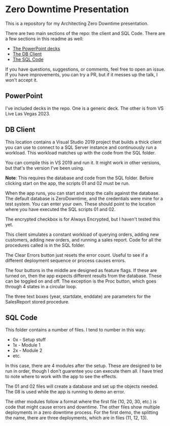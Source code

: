 # Zero Downtime Presentation

This is a repository for my Architecting Zero Downtime presentation.

There are two main sections of the repo: the client and SQL Code. There are a few sections in this readme as well:
- <a href="#pptx">The PowerPoint decks</a>
- <a href="#client">The DB Client</a>
- <a href="#sql">The SQL Code</a>

If you have questions, suggestions, or comments, feel free to open an issue. If you have improvements, you can try a PR, but if it messes up the talk, I won't accept it.

## <a name="pptx">PowerPoint</a>
I've included decks in the repo. One is a generic deck. The other is from VS Live Las Vegas 2023.

## <a name="client">DB Client</a>
This location contains a Visual Studio 2019 project that builds a thick client you can use to connect to a SQL Server instance and continuously run a workload. This workload matches up with the code from the SQL folder.

You can compile this in VS 2019 and run it. It might work in other versions, but that's the version I've been using.

**Note**: This requires the database and code from the SQL folder. Before clicking start on the app, the scripts 01 and 02 must be run.

When the app runs, you can start and stop the calls against the database. The default database is ZeroDowntime, and the credentials were mine for a test system. You can enter your own. These should point to the location where you have executed the SQL scripts 01 and 02.

The encrypted checkbox is for Always Encrypted, but I haven't tested this yet.

This client simulates a constant workload of querying orders, adding new customers, adding new orders, and running a sales report. Code for all the procedures called is in the SQL folder.

The Clear Errors button just resets the error count. Useful to see if a different deployment sequence or process causes errors.

The four buttons in the middle are designed as feature flags. If these are turned on, then the app expects different results from the database. These can be toggled on and off. The exception is the Proc button, which goes through 4 states in a circular loop.

The three text boxes (year, startdate, enddate) are parameters for the SalesReport stored procedure.

## <a name="sql">SQL Code</a>
This folder contains a number of files. I tend to number in this way:
- 0x - Setup stuff
- 1x - Module 1
- 2x - Module 2
- etc.

In this case, there are 4 modules after the setup. These are designed to be run in order, though I don't guarentee you can execute them all. I have tried to note where to work with the app to see the effects.

The 01 and 02 files will create a database and set up the objects needed. The 08 is used while the app is running to demo an error.

The other modules follow a format where the first file (10, 20, 30, etc.) is code that might cause errors and downtime. The other files show multiple deployments in a zero downtime process. For the first demo, the splitting the name, there are three deployments, which are in files (11, 12, 13).


